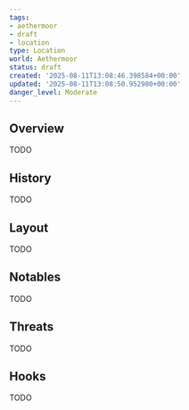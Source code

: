 ```yaml
---
tags:
- aethermoor
- draft
- location
type: Location
world: Aethermoor
status: draft
created: '2025-08-11T13:08:46.398584+00:00'
updated: '2025-08-11T13:08:50.952980+00:00'
danger_level: Moderate
---
```



## Overview

TODO
## History

TODO
## Layout

TODO
## Notables

TODO
## Threats

TODO
## Hooks

TODO

